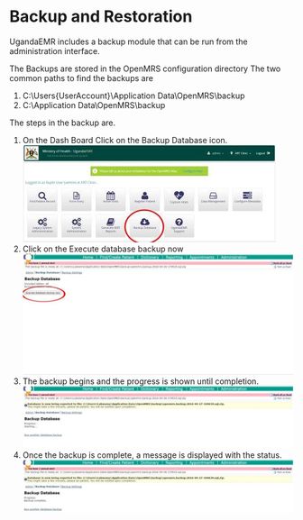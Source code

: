 # Backup and Restoration 

UgandaEMR includes a backup module that can be run from the administration interface. 

The Backups are stored in the OpenMRS configuration directory
The two common paths to find the backups are
1. C:\Users\{UserAccount}\Application Data\OpenMRS\backup
2. C:\Application Data\OpenMRS\backup

The steps in the backup are.
1. On the Dash Board Click on the Backup Database icon.
![Dash Board backup button](images/backup/backup1.0.jpg)
2. Click on the Execute database backup now
![](images/backup/backup2.jpg)
3. The backup begins and the progress is shown until completion.
![Backup in progress](images/backup/backup3.jpg)
4. Once the backup is complete, a message is displayed with the status.
![Backup complete](images/backup/backup4.jpg)